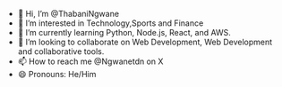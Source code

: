 - 👋 Hi, I’m @ThabaniNgwane
- 👀 I’m interested in Technology,Sports and Finance
- 🌱 I’m currently learning Python, Node.js, React, and AWS.
- 💞️ I’m looking to collaborate on Web Development, Web Development and collaborative tools.
- 📫 How to reach me @Ngwanetdn on X 
- 😄 Pronouns: He/Him
  

<!---
ThabaniNgwane/ThabaniNgwane is a ✨ special ✨ repository because its `README.md` (this file) appears on your GitHub profile.
You can click the Preview link to take a look at your changes.
--->
